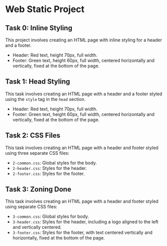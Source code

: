 # Web Static Project

## Task 0: Inline Styling
This project involves creating an HTML page with inline styling for a header and a footer.

- Header: Red text, height 70px, full width.
- Footer: Green text, height 60px, full width, centered horizontally and vertically, fixed at the bottom of the page.
## Task 1: Head Styling
This task involves creating an HTML page with a header and a footer styled using the `style` tag in the `head` section.

- Header: Red text, height 70px, full width.
- Footer: Green text, height 60px, full width, centered horizontally and vertically, fixed at the bottom of the page.
## Task 2: CSS Files
This task involves creating an HTML page with a header and footer styled using three separate CSS files:
- `2-common.css`: Global styles for the body.
- `2-header.css`: Styles for the header.
- `2-footer.css`: Styles for the footer.
## Task 3: Zoning Done
This task involves creating an HTML page with a header and footer styled using separate CSS files:
- `3-common.css`: Global styles for body.
- `3-header.css`: Styles for the header, including a logo aligned to the left and vertically centered.
- `3-footer.css`: Styles for the footer, with text centered vertically and horizontally, fixed at the bottom of the page.

